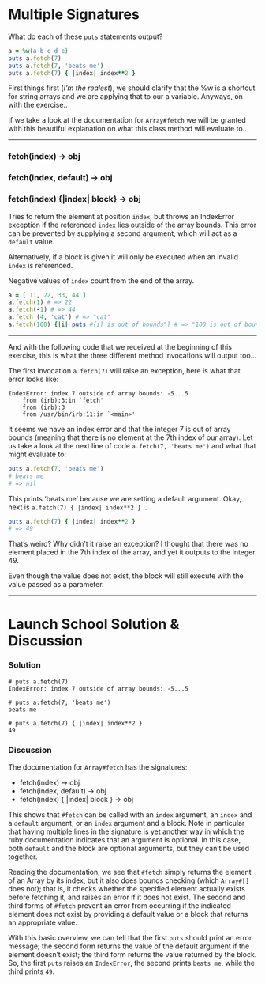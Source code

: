 # Multiple Signatures
What do each of these `puts` statements output?

```rb
a = %w(a b c d e)
puts a.fetch(7)
puts a.fetch(7, 'beats me')
puts a.fetch(7) { |index| index**2 }
```

First things first (*I'm the realest*), we should clarify that the %w is a shortcut for string arrays and we are applying that to our a variable. Anyways, on with the exercise..

If we take a look at the documentation for `Array#fetch` we will be granted with this beautiful explanation on what this class method will evaluate to..

- - - -

### fetch(index) → obj
### fetch(index, default) → obj
### fetch(index) {|index| block} → obj

Tries to return the element at position `index`, but throws an IndexError exception if the referenced `index` lies outside of the array bounds. This error can be prevented by supplying a second argument, which will act as a `default` value.

Alternatively, if a block is given it will only be executed when an invalid `index` is referenced.

Negative values of `index` count from the end of the array.

```rb
a = [ 11, 22, 33, 44 ]
a.fetch(1) # => 22
a.fetch(-1) # => 44
a.fetch (4, 'cat') # => "cat"
a.fetch(100) {|i| puts #{i} is out of bounds"} # => "100 is out of bounds"
```

- - - -

And with the following code that we received at the beginning of this exercise, this is what the three different method invocations will output too…

The first invocation `a.fetch(7)` will raise an exception, here is what that error looks like:

```
IndexError: index 7 outside of array bounds: -5...5
	from (irb):3:in `fetch'
	from (irb):3
	from /usr/bin/irb:11:in `<main>'
```

It seems we have an index error and that the integer 7 is out of array bounds (meaning that there is no element at the 7th index of our array). Let us take a look at the next line of code `a.fetch(7, 'beats me')` and what that might evaluate to:

```rb
puts a.fetch(7, 'beats me')
# beats me
# => nil
```

This prints ‘beats me’ because we are setting a default argument. Okay, next is `a.fetch(7) { |index| index**2 }` ..

```rb
puts a.fetch(7) { |index| index**2 }
# => 49
```

That’s weird? Why didn’t it raise an exception? I thought that there was no element placed in the 7th index of the array, and yet it outputs to the integer 49.

Even though the value does not exist, the block will still execute with the value passed as a parameter.

- - - -
# Launch School Solution & Discussion
### Solution
```
# puts a.fetch(7)
IndexError: index 7 outside of array bounds: -5...5

# puts a.fetch(7, 'beats me')
beats me

# puts a.fetch(7) { |index| index**2 }
49
```

### Discussion
The documentation for `Array#fetch` has the signatures:

*  fetch(index) → obj
*  fetch(index, default) → obj
*  fetch(index) { |index| block } → obj

This shows that `#fetch` can be called with an `index` argument, an `index` and a `default` argument, or an `index` argument and a block. Note in particular that having multiple lines in the signature is yet another way in which the ruby documentation indicates that an argument is optional. In this case, both `default` and the block are optional arguments, but they can’t be used together.

Reading the documentation, we see that `#fetch` simply returns the element of an Array by its index, but it also does bounds checking (which `Array#[]` does not); that is, it checks whether the specified element actually exists before fetching it, and raises an error if it does not exist. The second and third forms of `#fetch` prevent an error from occurring if the indicated element does not exist by providing a default value or a block that returns an appropriate value.

With this basic overview, we can tell that the first `puts` should print an error message; the second form returns the value of the default argument if the element doesn’t exist; the third form returns the value returned by the block. So, the first `puts` raises an `IndexError`, the second prints `beats me`, while the third prints `49`.
